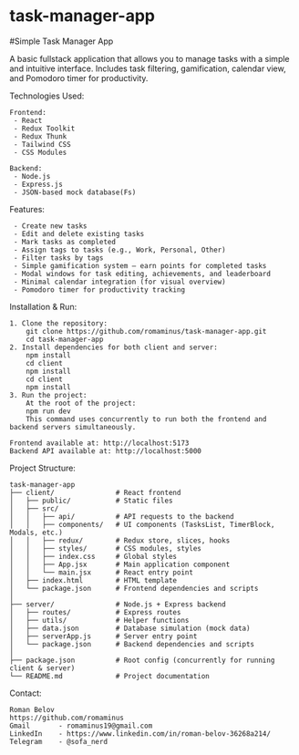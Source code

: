 # task-manager-app
#Simple Task Manager App

A basic fullstack application that allows you to manage tasks with a simple and intuitive interface. Includes task filtering, gamification, calendar view, and Pomodoro timer for productivity.

Technologies Used:

    Frontend:
     - React
     - Redux Toolkit
     - Redux Thunk
     - Tailwind CSS
     - CSS Modules

    Backend:
     - Node.js
     - Express.js
     - JSON-based mock database(Fs)

Features:

     - Create new tasks
     - Edit and delete existing tasks
     - Mark tasks as completed
     - Assign tags to tasks (e.g., Work, Personal, Other)
     - Filter tasks by tags
     - Simple gamification system — earn points for completed tasks
     - Modal windows for task editing, achievements, and leaderboard
     - Minimal calendar integration (for visual overview)
     - Pomodoro timer for productivity tracking

Installation & Run:

    1. Clone the repository:
        git clone https://github.com/romaminus/task-manager-app.git
        cd task-manager-app
    2. Install dependencies for both client and server:
        npm install
        cd client
        npm install
        cd client
        npm install
    3. Run the project:
        At the root of the project:
        npm run dev
        This command uses concurrently to run both the frontend and backend servers simultaneously.

    Frontend available at: http://localhost:5173
    Backend API available at: http://localhost:5000

Project Structure:

    task-manager-app  
    ├── client/               # React frontend  
    │   ├── public/           # Static files  
    │   ├── src/  
    │   │   ├── api/          # API requests to the backend  
    │   │   ├── components/   # UI components (TasksList, TimerBlock, Modals, etc.)  
    │   │   ├── redux/        # Redux store, slices, hooks  
    │   │   ├── styles/       # CSS modules, styles  
    │   │   ├── index.css     # Global styles  
    │   │   ├── App.jsx       # Main application component  
    │   │   └── main.jsx      # React entry point  
    │   ├── index.html        # HTML template  
    │   └── package.json      # Frontend dependencies and scripts  
    │  
    ├── server/               # Node.js + Express backend  
    │   ├── routes/           # Express routes  
    │   ├── utils/            # Helper functions  
    │   ├── data.json         # Database simulation (mock data)  
    │   ├── serverApp.js      # Server entry point  
    │   └── package.json      # Backend dependencies and scripts  
    │  
    ├── package.json          # Root config (concurrently for running client & server)  
    └── README.md             # Project documentation

Contact:

    Roman Belov
    https://github.com/romaminus
    Gmail       - romaminus19@gmail.com
    LinkedIn    - https://www.linkedin.com/in/roman-belov-36268a214/
    Telegram    - @sofa_nerd
    